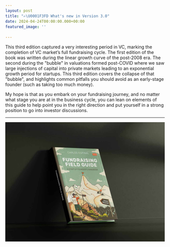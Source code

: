 ```yaml
---
layout: post
title: "✍\U0001F3FD What's new in Version 3.0"
date: 2024-04-24T00:00:00.000+00:00
featured_image: ''

---
```

This third edition captured a very interesting period in VC, marking the completion of VC market’s full fundraising cycle. The first edition of the book was written during the linear growth curve of the post-2008 era. The second during the "bubble" in valuations formed post-COVID where we saw large injections of capital into private markets leading to an exponential growth period for startups. This third edition covers the collapse of that "bubble", and highlights common pitfalls you should avoid as an early-stage founder (such as taking too much money).

My hope is that as you embark on your fundraising journey, and no matter what stage you are at in the business cycle, you can lean on elements of this guide to help point you in the right direction and put yourself in a strong position to go into  investor discussions.

***

![](/uploads/mockup.jpg)
